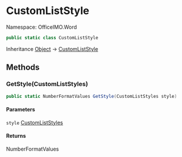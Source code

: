 # CustomListStyle

Namespace: OfficeIMO.Word

```csharp
public static class CustomListStyle
```

Inheritance [Object](https://docs.microsoft.com/en-us/dotnet/api/system.object) → [CustomListStyle](./officeimo.word.customliststyle.md)

## Methods

### **GetStyle(CustomListStyles)**

```csharp
public static NumberFormatValues GetStyle(CustomListStyles style)
```

#### Parameters

`style` [CustomListStyles](./officeimo.word.customliststyles.md)<br>

#### Returns

NumberFormatValues<br>
